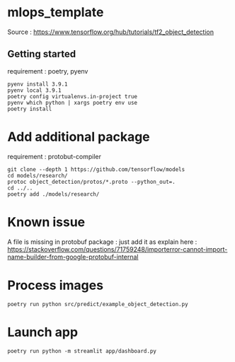 # mlops_template

Source : https://www.tensorflow.org/hub/tutorials/tf2_object_detection

## Getting started
requirement : poetry, pyenv
```
pyenv install 3.9.1
pyenv local 3.9.1 
poetry config virtualenvs.in-project true
pyenv which python | xargs poetry env use
poetry install
```

# Add additional package
requirement : protobut-compiler
```
git clone --depth 1 https://github.com/tensorflow/models
cd models/research/
protoc object_detection/protos/*.proto --python_out=.
cd ../..
poetry add ./models/research/
```
# Known issue
A file is missing in protobuf package : just add it as explain here : 
https://stackoverflow.com/questions/71759248/importerror-cannot-import-name-builder-from-google-protobuf-internal

# Process images
```
poetry run python src/predict/example_object_detection.py
```

# Launch app
```
poetry run python -m streamlit app/dashboard.py
```
